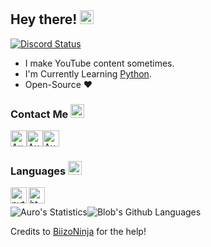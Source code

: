 ## Hey there! <img src= "https://cdn.discordapp.com/emojis/819139509613625354.gif?v=1" alt='wave' width="22px">

<!-- ![Discord](https://discord.c99.nl/widget/theme-3/725945760629129277.png) -->
<a href="https://discord.com/users/686993057656209426">
<img src="https://discord.c99.nl/widget/theme-3/686993057656209426.png" alt="Discord Status"/>
</a>

<br>

- I make YouTube content sometimes.
- I'm Currently Learning [Python](https://python.org).
- Open-Source ❤

 
### Contact Me <img src="https://cdn.discordapp.com/emojis/706107990272507925.gif?v=1" alt="wave" width="22px">
<a rel="noreferrer noopener" href="https://discord.gg/WwYbcXsSC6"><img alt="Auro | Discord" width="26px" src="https://cdn.discordapp.com/emojis/769269527942791208.gif?v=1"></a><a rel="noreferrer noopener" href="https://twitter.com/Aurolytical"><img alt="Auro | Twitter" width="26px" src="https://cdn.discordapp.com/emojis/865973556294582343.gif?v=1"></a><a rel="noreferrer noopener" href="https://aurolytical.carrd.co"><img alt="Auro | Website" width="26px" src="https://discord.com/assets/516bf0fae97628e22a3a3ec810a8c4ba.svg"></a>

### Languages <img src="https://cdn.discordapp.com/emojis/838444158976655380.gif?v=1" alt="blobcode" width="22px">
<img align="left" alt="python" width="26px" src="https://cdn.discordapp.com/attachments/887062469216960512/888848610035376188/813909686947938334.png">
<img align="left" alt="html" width="26px" src="https://i.imgur.com/1VQeKGP.png">

<br>

![Auro's Statistics](https://github-readme-stats.vercel.app/api?username=Aurolytical&show_icons=true&theme=tokyonight)![Blob's Github Languages](https://github-readme-stats.vercel.app/api/top-langs/?username=Aurolytical&theme=tokyonight)

Credits to [BiizoNinja](https://github.com/BiizoNinja) for the help!

</br>
